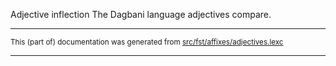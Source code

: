 Adjective inflection
The Dagbani language adjectives compare.

* * *

<small>This (part of) documentation was generated from [src/fst/affixes/adjectives.lexc](https://github.com/giellalt/lang-dag/blob/main/src/fst/affixes/adjectives.lexc)</small>

---

